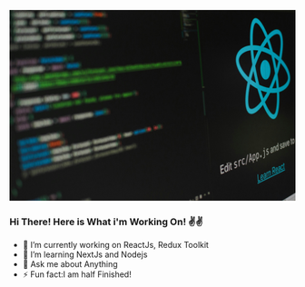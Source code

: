 ![Nurul Haque Saad,ReactJs Developer](https://github.com/Saad18/Saad18/blob/master/lautaro-andreani-UYsBCu9RP3Y-unsplash.jpg?raw=true)

### Hi There! Here is What i'm Working On! ✌✌

- 🔭 I’m currently working on ReactJs, Redux Toolkit
- 🌱 I’m  learning NextJs and Nodejs
- 💬 Ask me about Anything
- ⚡ Fun fact:I am half Finished!
